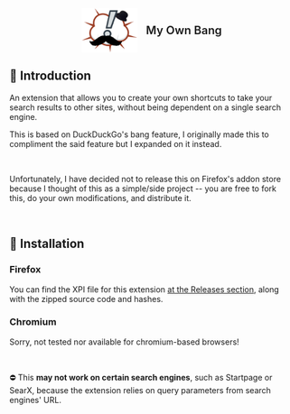<header>
	<img src="src/assets/icon.png" alt="My Own Bang" width="98" height="78" />
	<p>My Own Bang</p>
</header>

## 👋 Introduction
An extension that allows you to create your own shortcuts to take your search results to other sites, without being dependent on a single search engine. 

This is based on DuckDuckGo's bang feature, I originally made this to compliment the said feature but I expanded on it instead.

&nbsp;

Unfortunately, I have decided not to release this on Firefox's addon store because I thought of this as a simple/side project -- you are free to fork this, do your own modifications, and distribute it.

&nbsp;

## 🔧 Installation
### **Firefox**
You can find the XPI file for this extension [at the Releases section](https://github.com/laazyCmd/my-own-bang/releases), along with the zipped source code and hashes.

### **Chromium**
Sorry, not tested nor available for chromium-based browsers!

&nbsp;

⛔ This **may not work on certain search engines**, such as Startpage or SearX, because the extension relies on query parameters from search engines' URL.


<style>
	header { display: flex; align-items: center; justify-content: center; column-gap: 1rem; margin-bottom: 1rem }
	header > p { text-align: center; font-weight: 600; font-size: 1.25rem !important; line-height: 1rem }
</style>